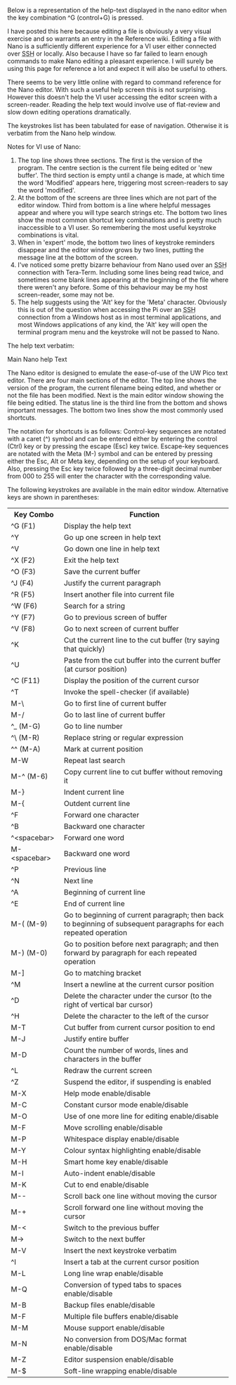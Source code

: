 <!-- 
.. title: Nano Editor Reference
.. slug: nano-editor-reference
.. date: 2015-05-18 12:27:35 UTC
.. tags: nano, editor, reference
.. category: Reference
.. link: 
.. description: Blind-friendly nano editor reference
.. type: text
-->


Below is a representation of the help-text displayed in the nano editor when the key combination ^G (control+G) is pressed.

I have posted this here because editing a file is obviously a very visual exercise and so warrants an entry in the Reference wiki.  Editing a file with Nano is a sufficiently different experience for a VI user either connected over <abbr title="Secure Shell">SSH</abbr> or locally.  Also because I have so far failed to learn enough commands to make Nano editing a pleasant experience.  I will surely be using this page for reference a lot and expect it will also be useful to others.

There seems to be very little online with regard to command reference for the Nano editor.  With such a useful help screen this is not surprising.  However this doesn&#039;t help the VI user accessing the editor screen with a screen-reader.  Reading the help text would involve use of flat-review and slow down editing operations dramatically.

The keystrokes list has been tabulated for ease of navigation.  Otherwise it is verbatim from the Nano help window.

Notes for VI use of Nano:

1.  The top line shows three sections.  The first is the version of the program.  The centre section is the current file being edited or &#039;new buffer&#039;.  The third section is empty until a change is made, at which time the word &#039;Modified&#039; appears here, triggering most screen-readers to say the word &#039;modified&#039;.
2.  At the bottom of the screens are three lines which are not part of the editor window.  Third from bottom is a line where helpful messages appear and where you will type search strings etc.  The bottom two lines show the most common shortcut key combinations and is pretty much inaccessible to a VI user.  So remembering the most useful keystroke combinations is vital.
3.  When in &#039;expert&#039; mode, the bottom two lines of keystroke reminders disappear and the editor window grows by two lines, putting the message line at the bottom of the screen.
4.  I&#039;ve noticed some pretty bizarre behaviour from Nano used over an <abbr title="Secure Shell">SSH</abbr> connection with Tera-Term.  Including some lines being read twice, and sometimes some blank lines appearing at the beginning of the file where there weren&#039;t any before.  Some of this behaviour may be my host screen-reader, some may not be.
5.  The help suggests using the &#039;Alt&#039; key for the &#039;Meta&#039; character.  Obviously this is out of the question when accessing the Pi over an <abbr title="Secure Shell">SSH</abbr> connection from a Windows host as in most terminal applications, and most Windows applications of any kind, the &#039;Alt&#039; key will open the terminal program menu and the keystroke will not be passed to Nano.

The help text verbatim:

Main Nano help Text

The Nano editor is designed to emulate the ease-of-use of the UW Pico text editor.  There are four main sections of the editor.  The top line shows the version of the program, the current filename being edited, and whether or not the file has been modified. Next is the main editor window showing the file being editied. The status line is the third line from the bottom and shows important messages. The bottom two lines show the most commonly used shortcuts.

The notation for shortcuts is as follows: Control-key sequences are notated with a caret (^) symbol and can be entered either by entering the control (Ctrl) key or by pressing the escape (Esc) key twice.  Escape-key sequences are notated with the Meta (M-) symbol and can be entered by pressing either the Esc, Alt or Meta key, depending on the setup of your keyboard.  Also, pressing the Esc key twice followed by a three-digit decimal number from 000 to 255 will enter the character with the corresponding value. 

The following keystrokes are available in the main editor window.  Alternative keys are shown in parentheses:


<table class="inline">
	<tr class="row0">
		<th class="col0 centeralign">  Key Combo  </th><th class="col1 centeralign">  Function  </th>
	</tr>
	<tr class="row1">
		<td class="col0 centeralign">  ^G (F1)  </td><td class="col1 leftalign"> Display the help text   </td>
	</tr>
	<tr class="row2">
		<td class="col0 centeralign">  ^Y  </td><td class="col1 leftalign"> Go up one screen in help text  </td>
	</tr>
	<tr class="row3">
		<td class="col0 centeralign">  ^V  </td><td class="col1 leftalign"> Go down one line in help text  </td>
	</tr>
	<tr class="row4">
		<td class="col0 centeralign">  ^X (F2)  </td><td class="col1 leftalign"> Exit the help text  </td>
	</tr>
	<tr class="row5">
		<td class="col0 centeralign">  ^O (F3)  </td><td class="col1 leftalign"> Save the current buffer  </td>
	</tr>
	<tr class="row6">
		<td class="col0 centeralign">  ^J (F4)  </td><td class="col1 leftalign"> Justify the current paragraph  </td>
	</tr>
	<tr class="row7">
		<td class="col0 leftalign"> ^R (F5)  </td><td class="col1 leftalign"> Insert another file into current file  </td>
	</tr>
	<tr class="row8">
		<td class="col0 centeralign">  ^W (F6)  </td><td class="col1 leftalign"> Search for a string  </td>
	</tr>
	<tr class="row9">
		<td class="col0 centeralign">  ^Y (F7)  </td><td class="col1 leftalign"> Go to previous screen of buffer  </td>
	</tr>
	<tr class="row10">
		<td class="col0 centeralign">  ^V (F8)  </td><td class="col1 leftalign"> Go to next screen of current buffer  </td>
	</tr>
	<tr class="row11">
		<td class="col0 centeralign">  ^K  </td><td class="col1 leftalign"> Cut the current line to the cut buffer (try saying that quickly)  </td>
	</tr>
	<tr class="row12">
		<td class="col0 centeralign">  ^U  </td><td class="col1 leftalign"> Paste from the cut buffer into the current buffer (at cursor position)  </td>
	</tr>
	<tr class="row13">
		<td class="col0 centeralign">  ^C (F11)  </td><td class="col1 leftalign"> Display the position of the current cursor  </td>
	</tr>
	<tr class="row14">
		<td class="col0 centeralign">  ^T  </td><td class="col1 leftalign"> Invoke the spell-checker (if available)  </td>
	</tr>
	<tr class="row15">
		<td class="col0 centeralign">  M-\  </td><td class="col1 leftalign"> Go to first line of current buffer  </td>
	</tr>
	<tr class="row16">
		<td class="col0 centeralign">  M-/  </td><td class="col1 leftalign"> Go to last line of current buffer  </td>
	</tr>
	<tr class="row17">
		<td class="col0 rightalign">  ^_ (M-G) </td><td class="col1 leftalign"> Go to line number  </td>
	</tr>
	<tr class="row18">
		<td class="col0 centeralign">  ^\ (M-R)  </td><td class="col1 leftalign"> Replace string or regular expression  </td>
	</tr>
	<tr class="row19">
		<td class="col0 centeralign">  ^^ (M-A)  </td><td class="col1 leftalign"> Mark at current position  </td>
	</tr>
	<tr class="row20">
		<td class="col0 centeralign">  M-W  </td><td class="col1 leftalign"> Repeat last search  </td>
	</tr>
	<tr class="row21">
		<td class="col0 centeralign">  M-^ (M-6)  </td><td class="col1 leftalign"> Copy current line to cut buffer without removing it  </td>
	</tr>
	<tr class="row22">
		<td class="col0 centeralign">  M-}  </td><td class="col1 leftalign"> Indent current line  </td>
	</tr>
	<tr class="row23">
		<td class="col0 centeralign">  M-{  </td><td class="col1 leftalign"> Outdent current line  </td>
	</tr>
	<tr class="row24">
		<td class="col0 centeralign">  ^F  </td><td class="col1 leftalign"> Forward one character  </td>
	</tr>
	<tr class="row25">
		<td class="col0 centeralign">  ^B  </td><td class="col1 leftalign"> Backward one character  </td>
	</tr>
	<tr class="row26">
		<td class="col0 centeralign">  ^&lt;spacebar&gt;  </td><td class="col1 leftalign"> Forward one word  </td>
	</tr>
	<tr class="row27">
		<td class="col0 centeralign">  M-&lt;spacebar&gt;  </td><td class="col1 leftalign"> Backward one word  </td>
	</tr>
	<tr class="row28">
		<td class="col0 leftalign"> ^P  </td><td class="col1 leftalign"> Previous line  </td>
	</tr>
	<tr class="row29">
		<td class="col0 centeralign">  ^N  </td><td class="col1 leftalign"> Next line  </td>
	</tr>
	<tr class="row30">
		<td class="col0 centeralign">  ^A  </td><td class="col1 leftalign"> Beginning of current line  </td>
	</tr>
	<tr class="row31">
		<td class="col0 centeralign">  ^E  </td><td class="col1 leftalign"> End of current line  </td>
	</tr>
	<tr class="row32">
		<td class="col0 leftalign"> M-( (M-9)  </td><td class="col1 leftalign"> Go to beginning of current paragraph; then back to beginning of subsequent paragraphs for each repeated operation  </td>
	</tr>
	<tr class="row33">
		<td class="col0 centeralign">  M-) (M-0)  </td><td class="col1 leftalign"> Go to position before next paragraph; and then forward by paragraph for each repeated operation  </td>
	</tr>
	<tr class="row34">
		<td class="col0 centeralign">  M-]  </td><td class="col1 leftalign"> Go to matching bracket  </td>
	</tr>
	<tr class="row35">
		<td class="col0 centeralign">  ^M  </td><td class="col1 leftalign"> Insert a newline at the current cursor position  </td>
	</tr>
	<tr class="row36">
		<td class="col0 centeralign">  ^D  </td><td class="col1 leftalign"> Delete the character under the cursor (to the right of vertical bar cursor)  </td>
	</tr>
	<tr class="row37">
		<td class="col0 centeralign">  ^H  </td><td class="col1 leftalign"> Delete the character to the left of the cursor  </td>
	</tr>
	<tr class="row38">
		<td class="col0 centeralign">  M-T  </td><td class="col1 leftalign"> Cut buffer from current cursor position to end  </td>
	</tr>
	<tr class="row39">
		<td class="col0 centeralign">  M-J  </td><td class="col1 leftalign"> Justify entire buffer  </td>
	</tr>
	<tr class="row40">
		<td class="col0 centeralign">  M-D  </td><td class="col1 leftalign"> Count the number of words, lines and characters in the buffer  </td>
	</tr>
	<tr class="row41">
		<td class="col0 centeralign">  ^L  </td><td class="col1 leftalign"> Redraw the current screen  </td>
	</tr>
	<tr class="row42">
		<td class="col0 centeralign">  ^Z  </td><td class="col1 leftalign"> Suspend the editor, if suspending is enabled  </td>
	</tr>
	<tr class="row43">
		<td class="col0 centeralign">  M-X  </td><td class="col1 leftalign"> Help mode enable/disable  </td>
	</tr>
	<tr class="row44">
		<td class="col0 centeralign">  M-C  </td><td class="col1 leftalign"> Constant cursor mode enable/disable  </td>
	</tr>
	<tr class="row45">
		<td class="col0 centeralign">  M-O  </td><td class="col1 leftalign"> Use of one more line for editing enable/disable  </td>
	</tr>
	<tr class="row46">
		<td class="col0 centeralign">  M-F  </td><td class="col1 leftalign"> Move scrolling enable/disable  </td>
	</tr>
	<tr class="row47">
		<td class="col0 centeralign">  M-P  </td><td class="col1 leftalign"> Whitespace display enable/disable  </td>
	</tr>
	<tr class="row48">
		<td class="col0 centeralign">  M-Y  </td><td class="col1 leftalign"> Colour syntax highlighting enable/disable  </td>
	</tr>
	<tr class="row49">
		<td class="col0 centeralign">  M-H  </td><td class="col1 leftalign"> Smart home key enable/disable  </td>
	</tr>
	<tr class="row50">
		<td class="col0 centeralign">  M-I  </td><td class="col1 leftalign"> Auto-indent enable/disable  </td>
	</tr>
	<tr class="row51">
		<td class="col0 centeralign">  M-K  </td><td class="col1 leftalign"> Cut to end enable/disable  </td>
	</tr>
	<tr class="row52">
		<td class="col0 centeralign">  M--  </td><td class="col1 leftalign"> Scroll back one line without moving the cursor  </td>
	</tr>
	<tr class="row53">
		<td class="col0 centeralign">  M-+  </td><td class="col1 leftalign"> Scroll forward one line without moving the cursor  </td>
	</tr>
	<tr class="row54">
		<td class="col0 centeralign">  M-&lt;  </td><td class="col1 leftalign"> Switch to the previous buffer  </td>
	</tr>
	<tr class="row55">
		<td class="col0 centeralign">  M-&gt;  </td><td class="col1 leftalign"> Switch to the next buffer  </td>
	</tr>
	<tr class="row56">
		<td class="col0 centeralign">  M-V  </td><td class="col1 leftalign"> Insert the next keystroke verbatim  </td>
	</tr>
	<tr class="row57">
		<td class="col0 centeralign">  ^I  </td><td class="col1 leftalign"> Insert a tab at the current cursor position  </td>
	</tr>
	<tr class="row58">
		<td class="col0 centeralign">  M-L  </td><td class="col1 leftalign"> Long line wrap enable/disable  </td>
	</tr>
	<tr class="row59">
		<td class="col0 centeralign">  M-Q  </td><td class="col1 leftalign"> Conversion of typed tabs to spaces enable/disable  </td>
	</tr>
	<tr class="row60">
		<td class="col0 centeralign">  M-B  </td><td class="col1 leftalign"> Backup files enable/disable  </td>
	</tr>
	<tr class="row61">
		<td class="col0 centeralign">  M-F  </td><td class="col1 leftalign"> Multiple file buffers enable/disable  </td>
	</tr>
	<tr class="row62">
		<td class="col0 centeralign">  M-M  </td><td class="col1 leftalign"> Mouse support enable/disable  </td>
	</tr>
	<tr class="row63">
		<td class="col0 centeralign">  M-N  </td><td class="col1 leftalign"> No conversion from DOS/Mac format enable/disable  </td>
	</tr>
	<tr class="row64">
		<td class="col0 centeralign">  M-Z  </td><td class="col1 leftalign"> Editor suspension enable/disable  </td>
	</tr>
	<tr class="row65">
		<td class="col0 centeralign">  M-$  </td><td class="col1 leftalign"> Soft-line wrapping enable/disable  </td>
	</tr>
</table>


